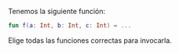 Tenemos la siguiente función:

````kotlin
fun f(a: Int, b: Int, c: Int) = ...
````

Elige todas las funciones correctas para invocarla.